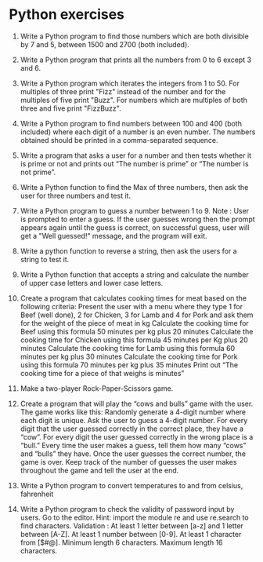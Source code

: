 # Python exercises

1. Write a Python program to find those numbers which are both divisible by 7 and 5, between 1500 and 2700 (both included).

2. Write a Python program that prints all the numbers from 0 to 6 except 3 and 6.

3. Write a Python program which iterates the integers from 1 to 50. For multiples of three print "Fizz" instead of the number and for the multiples of five print "Buzz". For numbers which are multiples of both three and five print "FizzBuzz".

4. Write a Python program to find numbers between 100 and 400 (both included) where each digit of a number is an even number. The numbers obtained should be printed in a comma-separated sequence.

5. Write a program that asks a user for a number and then tests whether it is prime or not and prints out “The number is prime” or “The number is not prime”.

6. Write a Python function to find the Max of three numbers, then ask the user for three numbers and test it.

7. Write a Python program to guess a number between 1 to 9.
Note : User is prompted to enter a guess. If the user guesses wrong then the prompt appears again until the guess is correct, on successful guess, user will get a "Well guessed!" message, and the program will exit.

8. Write a python function to reverse a string, then ask the users for a string to test it.

9. Write a Python function that accepts a string and calculate the number of upper case letters and lower case letters. 

10. Create a program that calculates cooking times for meat based on the following criteria:
Present the user with a menu where they type 1 for Beef (well done), 2 for Chicken, 3 for Lamb and 4 for Pork and ask them for the weight of the piece of meat in kg
Calculate the cooking time for Beef using this formula 50 minutes per kg plus 20 minutes
Calculate the cooking time for Chicken using this formula 45 minutes per Kg plus 20 minutes
Calculate the cooking time for Lamb using this formula 60 minutes per kg plus 30 minutes
Calculate the cooking time for Pork using this formula 70 minutes per kg plus 35 minutes
Print out “The cooking time for a piece of <meat name> that weighs <weight> is <time> minutes”

11. Make a two-player Rock-Paper-Scissors game.

12. Create a program that will play the “cows and bulls” game with the user. The game works like this:
Randomly generate a 4-digit number where each digit is unique. Ask the user to guess a 4-digit number. For every digit that the user guessed correctly in the correct place, they have a “cow”. For every digit the user guessed correctly in the wrong place is a “bull.” Every time the user makes a guess, tell them how many “cows” and “bulls” they have. Once the user guesses the correct number, the game is over. Keep track of the number of guesses the user makes throughout the game and tell the user at the end.

13. Write a Python program to convert temperatures to and from celsius, fahrenheit

14. Write a Python program to check the validity of password input by users. Go to the editor. Hint: import the module re and use re.search to find characters.
Validation :
At least 1 letter between [a-z] and 1 letter between [A-Z].
At least 1 number between [0-9].
At least 1 character from [$#@].
Minimum length 6 characters.
Maximum length 16 characters.

